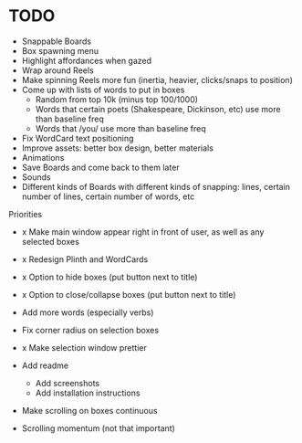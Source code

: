 #  TODO

- Snappable Boards
- Box spawning menu
- Highlight affordances when gazed
- Wrap around Reels
- Make spinning Reels more fun (inertia, heavier, clicks/snaps to position)
- Come up with lists of words to put in boxes
  - Random from top 10k (minus top 100/1000)
  - Words that certain poets (Shakespeare, Dickinson, etc) use more than baseline freq
  - Words that /you/ use more than baseline freq
- Fix WordCard text positioning
- Improve assets: better box design, better materials
- Animations
- Save Boards and come back to them later
- Sounds
- Different kinds of Boards with different kinds of snapping: lines, certain number of lines, certain number of words, etc


Priorities
- x Make main window appear right in front of user, as well as any selected boxes
- x Redesign Plinth and WordCards
- x Option to hide boxes (put button next to title)
- x Option to close/collapse boxes (put button next to title)
- Add more words (especially verbs)
- Fix corner radius on selection boxes
- x Make selection window prettier
- Add readme
  - Add screenshots
  - Add installation instructions
- Make scrolling on boxes continuous

- Scrolling momentum (not that important)
